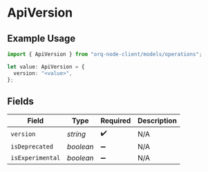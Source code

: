 # ApiVersion

## Example Usage

```typescript
import { ApiVersion } from "orq-node-client/models/operations";

let value: ApiVersion = {
  version: "<value>",
};
```

## Fields

| Field              | Type               | Required           | Description        |
| ------------------ | ------------------ | ------------------ | ------------------ |
| `version`          | *string*           | :heavy_check_mark: | N/A                |
| `isDeprecated`     | *boolean*          | :heavy_minus_sign: | N/A                |
| `isExperimental`   | *boolean*          | :heavy_minus_sign: | N/A                |